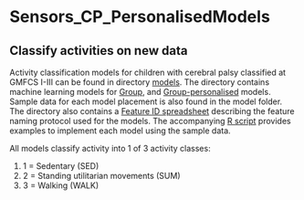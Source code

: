 # Sensors_CP_PersonalisedModels
## Classify activities on new data
Activity classification models for children with cerebral palsy classified at GMFCS I-III can be found in directory [models](https://github.com/QUT-CPARG/Preschool_PAClassification/tree/master/models). The directory contains
machine learning models for [Group](https://github.com/QUT-CPARG/Preschool_PAClassification/tree/master/models/hip), and [Group-personalised](https://github.com/QUT-CPARG/Preschool_PAClassification/tree/master/models/hip%2Bwrist) models. Sample data for each model placement is also found in the model folder. The directory also contains a [Feature ID spreadsheet](https://github.com/QUT-CPARG/Preschool_PAClassification/blob/master/models/Feature%20ID.xlsx)
describing the feature naming protocol used for the models.  The accompanying [R script](https://github.com/QUT-CPARG/Preschool_PAClassification/blob/master/models/sample%20code%20to%20classify%20activity%20with%20each%20model.R) provides examples to implement each model using the sample data.  
  
All models classify activity into 1 of 3 activity classes:
1. 1 = Sedentary (SED)
2. 2 = Standing utilitarian movements (SUM)
3. 3 = Walking (WALK)
  
